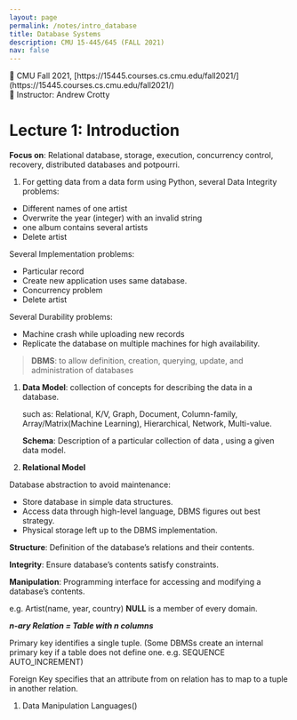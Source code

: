 ```yaml
---
layout: page
permalink: /notes/intro_database
title: Database Systems
description: CMU 15-445/645 (FALL 2021) 
nav: false
---
```

<aside>
📌 CMU Fall 2021, [https://15445.courses.cs.cmu.edu/fall2021/](https://15445.courses.cs.cmu.edu/fall2021/)

</aside>

<aside>
📌 Instructor: Andrew Crotty

</aside>

# Lecture 1: Introduction

**Focus on**: Relational database, storage, execution, concurrency control, recovery, distributed databases and potpourri.

1. For getting data from a data form using Python, several Data Integrity problems:
- Different names of one artist
- Overwrite the year (integer) with an invalid string
- one album contains several artists
- Delete artist

Several Implementation problems:

- Particular record
- Create new application uses same database.
- Concurrency problem
- Delete artist

Several Durability problems:

- Machine crash while uploading new records
- Replicate the database on multiple machines for high availability.

> **DBMS**: to allow definition, creation, querying, update, and administration of databases
> 

1. **Data Model**: collection of concepts for describing the data in a database.
    
    such as: Relational, K/V, Graph, Document, Column-family, Array/Matrix(Machine Learning), Hierarchical, Network, Multi-value.
    
    **Schema**: Description of a particular collection of data , using a given data model.
    

1. **Relational Model**

Database abstraction to avoid maintenance:

- Store database in simple data structures.
- Access data through high-level language, DBMS figures out best strategy.
- Physical storage left up to the DBMS implementation.

**Structure**: Definition of the database’s relations and their contents.

**Integrity**: Ensure database’s contents satisfy constraints.

**Manipulation**: Programming interface for accessing and modifying a database’s contents.

e.g.  Artist(name, year, country) **NULL** is a member of every domain.

***n-ary Relation = Table with n columns***

Primary key identifies a single tuple. (Some DBMSs create an internal primary key if a table does not define one. e.g. SEQUENCE AUTO_INCREMENT)

Foreign Key specifies that an attribute from on relation has to map to a tuple in another relation.

1. Data Manipulation Languages()